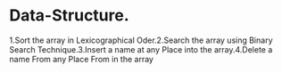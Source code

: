 # Data-Structure.
1.Sort the array in Lexicographical Oder.2.Search the array using Binary Search Technique.3.Insert a name at any Place into the array.4.Delete a name From any Place From in the array

